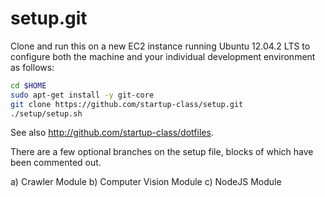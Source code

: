 setup.git
=========
Clone and run this on a new EC2 instance running Ubuntu 12.04.2 LTS to
configure both the machine and your individual development environment as
follows:

```sh
cd $HOME
sudo apt-get install -y git-core
git clone https://github.com/startup-class/setup.git
./setup/setup.sh   
```

See also http://github.com/startup-class/dotfiles. 

There are a few optional branches on the setup file, blocks of which have been commented out.

a) Crawler Module
b) Computer Vision Module
c) NodeJS Module






